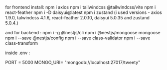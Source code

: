 for frontend install:
npm i axios
npm i tailwindcss @tailwindcss/vite
npm i react-feather
npm i -D daisyui@latest
npm i zustand
(i used versions - axios 1.9.0, talwindcss 4.1.6, react-feather 2.0.10, daisyui 5.0.35 and zustand 5.0.4.)


and for backend :
npm i -g @nestjs/cli
npm i @nestjs/mongoose mongoose
npm i --save @nestjs/config
npm i --save class-validator
npm i --save class-transform

inside .env :

PORT = 5000
MONGO_URI= "mongodb://localhost:27017/tweety"




